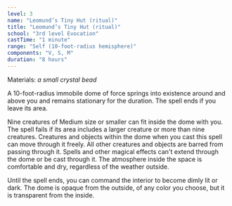 ```yaml
---
level: 3
name: "Leomund’s Tiny Hut (ritual)"
title: "Leomund’s Tiny Hut (ritual)"
school: "3rd level Evocation"
castTime: "1 minute"
range: "Self (10-foot-radius hemisphere)"
components: "V, S, M"
duration: "8 hours"
---
```


Materials: *a small crystal bead*

A 10-foot-radius immobile dome of force springs into existence around and above you and remains stationary for the duration. The spell ends if you leave its area.

Nine creatures of Medium size or smaller can fit inside the dome with you. The spell fails if its area includes a larger creature or more than nine creatures. Creatures and objects within the dome when you cast this spell can move through it freely. All other creatures and objects are barred from passing through it. Spells and other magical effects can't extend through the dome or be cast through it. The atmosphere inside the space is comfortable and dry, regardless of the weather outside.

Until the spell ends, you can command the interior to become dimly lit or dark. The dome is opaque from the outside, of any color you choose, but it is transparent from the inside.
